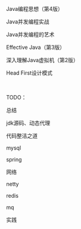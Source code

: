 Java编程思想（第4版）

Java并发编程实战

Java并发编程的艺术

Effective Java（第3版）

深入理解Java虚拟机（第2版）

Head First设计模式

​    

TODO：

总结

jdk源码、动态代理

代码整洁之道

mysql

spring

网络

netty

redis

mq

实践